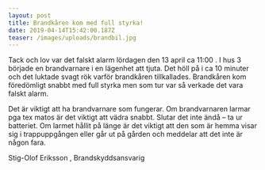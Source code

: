 ```yaml
---
layout: post
title: Brandkåren kom med full styrka!
date: 2019-04-14T15:42:00.187Z
teaser: /images/uploads/brandbil.jpg
---
```

Tack och lov var det falskt alarm lördagen den 13 april ca 11:00. I hus 3 började en brandvarnare i en lägenhet att tjuta.   Det höll på i ca 10 minuter och det luktade svagt rök varför brandkåren tillkallades.  Brandkåren kom föredömligt snabbt med full styrka men som tur var så verkade det vara falskt alarm.

Det är viktigt att ha brandvarnare som fungerar.  Om brandvarnaren larmar pga tex matos är det viktigt att vädra snabbt.  Slutar det inte ändå – ta ur batteriet.  Om larmet hållit på länge är det viktigt att den som är hemma visar sig i trappuppgången eller går ut på gården och meddelar att det inte är någon fara.

Stig-Olof Eriksson, Brandskyddsansvarig
